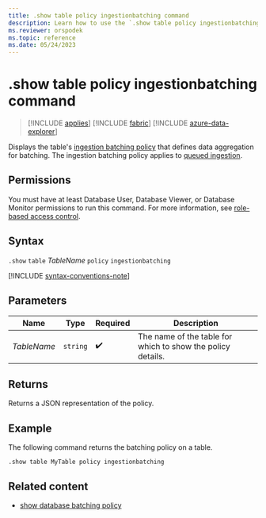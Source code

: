 ```yaml
---
title: .show table policy ingestionbatching command
description: Learn how to use the `.show table policy ingestionbatching` command to display the table's ingestion batching policy.
ms.reviewer: orspodek
ms.topic: reference
ms.date: 05/24/2023
---
```

# .show table policy ingestionbatching command

> [!INCLUDE [applies](../includes/applies-to-version/applies.md)] [!INCLUDE [fabric](../includes/applies-to-version/fabric.md)] [!INCLUDE [azure-data-explorer](../includes/applies-to-version/azure-data-explorer.md)]

Displays the table's [ingestion batching policy](batching-policy.md) that defines data aggregation for batching. The ingestion batching policy applies to [queued ingestion](/azure/data-explorer/ingest-data-overview.md#continuous-data-ingestion).

## Permissions

You must have at least Database User, Database Viewer, or Database Monitor permissions to run this command. For more information, see [role-based access control](../access-control/role-based-access-control.md).

## Syntax

`.show` `table` *TableName* `policy` `ingestionbatching`

[!INCLUDE [syntax-conventions-note](../includes/syntax-conventions-note.md)]

## Parameters

|Name|Type|Required|Description|
|--|--|--|--|
|*TableName*| `string` | :heavy_check_mark:|The name of the table for which to show the policy details.|

## Returns

Returns a JSON representation of the policy.

## Example

The following command returns the batching policy on a table.

```kusto
.show table MyTable policy ingestionbatching
```

## Related content

* [show database batching policy](show-database-ingestion-batching-policy.md)
